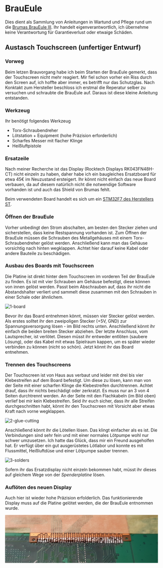 # BrauEule
Dies dient als Sammlung von Anleitungen in Wartund und Pflege rund um die [Brumas BrauEule III](https://www.brumas.com/brumas/). Ihr handelt eigenverantwortlich, ich übernehme keine Verantwortung für Garantieverlust oder etwaige Schäden.

## Austasch Touchscreen (unfertiger Entwurf)
### Vorweg 
Beim letzen Brauvorgang habe ich beim Starten der BrauEule gemerkt, dass der Touchscreen nicht mehr reagiert. Mir fiel schon vorher ein Riss durch den Screen auf, ich hoffte aber immer, es betrifft nur das Schutzglas. Nach Konktakt zum Hersteller beschloss ich erstmal die Reperatur selber zu versuchen und schraubte die BrauEule auf. Daraus ist diese kleine Anleitung entstanden.

### Werkzeug
Ihr benötigt folgendes Werkzeug
- Torx-Schraubendreher
- Lötstation + Equipment (hohe Präzision erforderlich)
- Scharfes Messer mit flacher Klinge
- Heißluftpistole

### Ersatzeile
Nach meiner Recherche ist das Display (Rocktech Displays RK043FN48H-CT) nicht einzeln zu haben, daher habe ich ein baugleiches Ersatzboard für etwa 45€ im Neuzustand ersteigert. Ihr könnt nicht einfach das neue Board verbauen, da auf diesem natürlich nicht die notwendige Software vorhanden ist und auch das Shield von Brumas fehlt.

Beim verwendeten Board handelt es sich um ein [STM32F7 des Herstellers ST](https://www.st.com/en/microcontrollers-microprocessors/stm32f7-series.html). 

### Öffnen der BrauEule
Vorher unbedingt den Strom abschalten, am besten den Stecker ziehen und sicherstellen, dass keine Restspannung vorhanden ist. Zum Öffnen der BrauEule müssen die Schrauben des Metallgehäuses mit einem Torx-Schraubendreher gelöst werden. Anschließend kann man das Gehäuse vorsichtig nach hinten wegklappen. Achtet hier darauf keine Kabel oder andere Bauteile zu beschädigen.

### Ausbau des Boards mit Touchscreen
Die Platine ist direkt hinter dem Touchscreen im vorderen Teil der BrauEule zu finden. Es ist mit vier Schrauben am Gehäuse befestigt, diese können von innen gelöst werden. Passt beim Abschrauben auf, dass ihr nicht die Abstandshalter verliert und sammelt diese zusammen mit den Schrauben in einer Schale oder ähnlichem.

![1-board](img/1-board.png "Das Board")

Bevor ihr das Board entnehmen könnt, müssen vier Stecker gelöst werden. Als erstes solltet ihr den zweipoligen Stecker (+5V, GND) zur Spannungsversorgung lösen - im Bild rechts unten. Anschließend könnt ihr einfach die beiden breiten Stecker abziehen. Der letzte Anschluss, vom Lautsprecher, ist verlötet. Diesen müsst ihr entweder entlöten (saubere Lösung), oder das Kabel mit etwas Spielraum kappen, um es später wieder verbinden zu können (nicht so schön). Jetzt könnt ihr das Board entnehmen.

### Trennen des Touchscreens
Der Touchscreen ist von Haus aus verbaut und leider mit drei bis vier Klebestreifen auf dem Board befestigt. Um diese zu lösen, kann man von der Seite mit einer scharfen Klinge die Klebestreifen durchtrennen. Achtet drauf, dass ihr nichts beschädigt oder zerkratzt. Es muss nur an 3 von 4 Seiten durchtrennt werden. An der Seite mit den Flachkabeln (im Bild oben) verlief bei mir kein Klebestreifen. Seid ihr euch sicher, dass ihr alle Streifen durchgeschnitten habt, könnt ihr den Touchscreen mit Vorsicht aber etwas Kraft nach vorne wegklappen.

![2-glue-cutting](img/2-glue-cutting.png "Lösen des Touchscreens")

Anschließend könnt ihr die Lötellen lösen. Das klingt einfacher als es ist. Die Verbindungen sind sehr fein und mit einer normales Lötpumpe wohl nur schwer umzusetzen. Ich hatte das Glück, dass mir ein Freund ausgeholfen hat. Er verfügt über ein gut ausgerüstetes Lötlabor und konnte es mit Flussmittel, Heißluftdüse und einer Lötpumpe sauber trennen.

![3-solders](img/3-solders.png "Feine Lötstellen")

Sofern ihr das Ersatzdisplay nicht einzeln bekommen habt, müsst ihr dieses auf gleichem Wege von der *Spenderplatine* lösen.

### Auflöten des neuen Display
Auch hier ist wieder hohe Präzision erfolderlich. Das funktionierende Display muss auf die Platine gelötet werden, die der BrauEule entnommen wurde. 

![4-new-solder-joints](img/4-new-solder-joints.png "Wieder aufgelötet")
